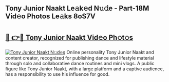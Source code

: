 ## Tony Junior Naakt Le𝚊k𝚎d N𝚞𝚍e - Part-18M Vid𝚎o Photos Le𝚊ks 8oS7V

# <h2><a href="http://fb34knx.evod.top/?m=Tony+Junior+Naakt">🔗 👉🔴 Tony Junior Naakt Vid𝚎o Ph𝚘t𝚘s</a></h2>

[![Tony Junior Naakt N𝚞d𝚎s](https://i.imgur.com/8V9OHl7.gif)](http://fb34knx.evod.top/?m=Tony+Junior+Naakt)
Online personality Tony Junior Naakt and content creator, recognized for publishing dance and lifestyle material through solo and collaborative dance routines and mini vlogs. A public figure like Tony Junior Naakt, with a large platform and a captive audience, has a responsibility to use his influence for good. 
